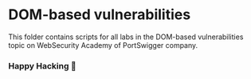 # DOM-based vulnerabilities
This folder contains scripts for all labs in the DOM-based vulnerabilities topic on WebSecurity Academy of PortSwigger company.

### Happy Hacking 👾

